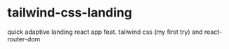 # tailwind-css-landing
quick adaptive landing react app feat. tailwind css (my first try) and react-router-dom 
